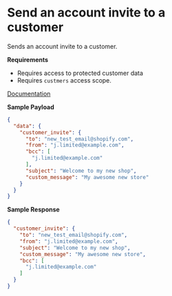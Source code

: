 # Send an account invite to a customer

Sends an account invite to a customer.

**Requirements**

- Requires access to protected customer data
- Requires `custmers` access scope.

[Documentation](https://shopify.dev/docs/api/admin-rest/2023-01/resources/customer)

**Sample Payload**

```json
{
  "data": {
    "customer_invite": {
      "to": "new_test_email@shopify.com",
      "from": "j.limited@example.com",
      "bcc": [
        "j.limited@example.com"
      ],
      "subject": "Welcome to my new shop",
      "custom_message": "My awesome new store"
    }
  }
}
```

**Sample Response**

```json
{
  "customer_invite": {
    "to": "new_test_email@shopify.com",
    "from": "j.limited@example.com",
    "subject": "Welcome to my new shop",
    "custom_message": "My awesome new store",
    "bcc": [
      "j.limited@example.com"
    ]
  }
}
```